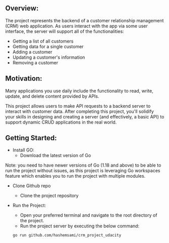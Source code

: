 ## Overview:

The project represents the backend of a customer relationship management (CRM) web application. As users interact with the app via some user interface, the server will support all of the functionalities:

- Getting a list of all customers
- Getting data for a single customer
- Adding a customer
- Updating a customer's information
- Removing a customer

## Motivation:

Many applications you use daily include the functionality to read, write, update, and delete content provided by APIs.

This project allows users to make API requests to a backend server to interact with customer data. After completing this project, you'll solidify your skills in designing and creating a server (and effectively, a basic API) to support dynamic CRUD applications in the real world.

## Getting Started:

- Install GO:
  - Download the latest version of Go

Note: you need to have newer versions of Go (1.18 and above) to be able to run the project without issues, as this project is leveraging Go workspaces feature which enables you to run the project with multiple modules.

- Clone Github repo

  - Clone the project repository

- Run the Project:
  - Open your preferred terminal and navigate to the root directory of the project.
  - Run the project server by executing the below command:
  ```bash
  go run github.com/hashemsami/crm_project_udacity
  ```
